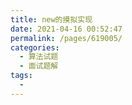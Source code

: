 ```yaml
---
title: new的摸拟实现
date: 2021-04-16 00:52:47
permalink: /pages/619005/
categories:
  - 算法试题
  - 面试题解
tags:
  -
---
```

